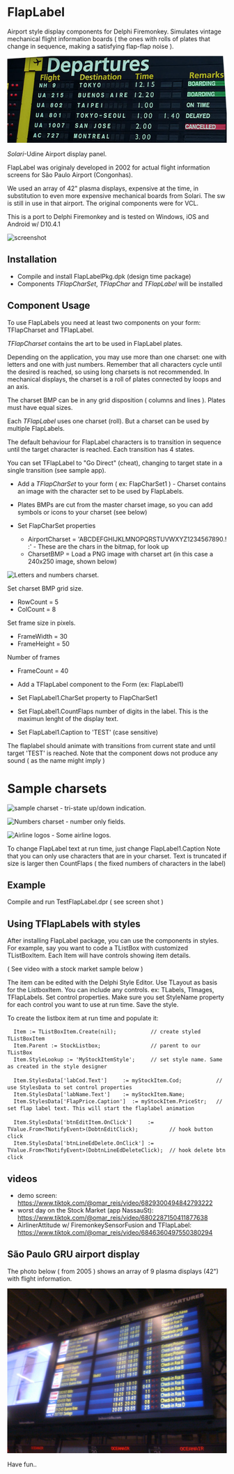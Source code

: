 # FlapLabel
Airport style display components for Delphi Firemonkey. 
Simulates vintage mechanical flight information boards
( the ones with rolls of plates that change in sequence,
making a satisfying flap-flap noise ).

![screenshot](/painelSolari.png)

*Solari*-Udine Airport display panel.


FlapLabel was originaly developed in 2002 for actual 
flight information screens for São Paulo Airport (Congonhas). 

We used an array of 42" plasma displays, expensive at the time, 
in substitution to even more expensive mechanical boards from Solari.
The sw is still in use in that airport. The original components were for VCL. 

This is a port to Delphi Firemonkey and is tested
on Windows, iOS and Android w/ D10.4.1

![screenshot](/Images/FlapLabelTestShot.png)

## Installation

* Compile and install FlapLabelPkg.dpk (design time package) 
* Components *TFlapCharSet*, *TFlapChar* and *TFlapLabel* will be installed 

## Component Usage

To use FlapLabels you need at least two components on your form: TFlapCharset and TFlapLabel.

*TFlapCharset* contains the art to be used in FlapLabel plates. 

Depending on the application, you may use more than one charset: one with letters and one with just numbers.
Remember that all characters cycle until the desired is reached, so using long charsets is not recommended. 
In mechanical displays, the charset is a roll of plates connected by loops and an axis.

The charset BMP can be in any grid disposition ( columns and lines ). Plates must have equal sizes.

Each *TFlapLabel* uses one charset (roll). But a charset can be used by multiple FlapLabels. 

The default behaviour for FlapLabel characters is to transition in sequence until the target character is reached.
Each transition has 4 states. 

You can set TFlapLabel to "Go Direct" (cheat), changing to target state in a single transition  (see sample app).

* Add a *TFlapCharSet* to your form ( ex: FlapCharSet1 ) - Charset contains an image with the character set to be used by FlapLabels. 

* Plates BMPs are  cut from the master charset image, so you can add symbols or icons to your charset (see below)

* Set FlapCharSet properties
  * AirportCharset = 'ABCDEFGHIJKLMNOPQRSTUVWXYZ1234567890.! :'  - These are the chars in the bitmap, for look up
  * CharsetBMP = Load a PNG image with charset art (in this case a 240x250 image, shown below)
 
![Letters and numbers charset](/Images/LettersNumbersCharset.png).

Set charset BMP grid size.
  * RowCount = 5              
  * ColCount = 8

Set frame size in pixels.
  * FrameWidth = 30
  * FrameHeight = 50
  
Number of frames
  * FrameCount = 40
  
 
* Add a TFlapLabel component to the Form (ex: FlapLabel1) 
* Set FlapLabel1.CharSet property to FlapCharSet1
* Set FlapLabel1.CountFlaps number of digits in the label. This is the maximun lenght of the display text. 
* Set FlapLabel1.Caption to 'TEST'  (case sensitive)

The flaplabel should animate with transitions from current state and until target 'TEST' is reached.
Note that the component dows not produce any sound ( as the name might imply )

# Sample charsets

![sample charset](/Images/ArrowsCharset.png) - tri-state up/down indication.

![Numbers charset](/Images/NumbersCharset.png) - number only fields.

![Airline logos](/Images/Airlines.png) - Some airline logos. 


To change FlapLabel text at run time, just change FlapLabel1.Caption
Note that you can only use characters that are in your charset.
Text is truncated if size is larger then CountFlaps ( the fixed numbers of characters in the label)

## Example

Compile and run TestFlapLabel.dpr ( see screen shot )

## Using TFlapLabels with styles

After installing FlapLabel package, you can use the components in styles.
For example, say you want to code a TListBox with customized TListBoxItem.
Each Item will have controls showing item details. 

( See video with a stock market sample below )

The item can be edited with the Delphi Style Editor. Use TLayout as basis for the ListboxItem.
You can include any controls. ex: TLabels, TImages, TFlapLabels. Set control properties.
Make sure you set StyleName property for each control you want to use at run time.
Save the style.

To create the listbox item at run time and populate it:

      Item := TListBoxItem.Create(nil);           // create styled TListBoxItem
      Item.Parent := StockListbox;                // parent to our TListBox
      Item.StyleLookup := 'MyStockItemStyle';     // set style name. Same as created in the style designer
      
      Item.StylesData['labCod.Text']     := myStockItem.Cod;           // use StylesData to set control properties
      Item.StylesData['labName.Text']    := myStockItem.Name; 
      Item.StylesData['FlapPrice.Caption']  := myStockItem.PriceStr;   // set flap label text. This will start the flaplabel animation 
      
      Item.StylesData['btnEditItem.OnClick']     := TValue.From<TNotifyEvent>(DobtnEditClick);          // hook button click
      Item.StylesData['btnLineEdDelete.OnClick'] := TValue.From<TNotifyEvent>(DobtnLineEdDeleteClick);  // hook delete btn click

## videos

* demo screen: https://www.tiktok.com/@omar_reis/video/6829300494842793222
* worst day on the Stock Market (app NassauSt): https://www.tiktok.com/@omar_reis/video/6802287150411877638
* AirlinerAttitude w/ FiremonkeySensorFusion and TFlapLabel: https://www.tiktok.com/@omar_reis/video/6846360497550380294  

## São Paulo GRU airport display

The photo below ( from 2005 ) shows an array of 9 plasma displays (42") with flight information.

![São Paulo airport display](painelIndoor.jpeg)

Have fun..

